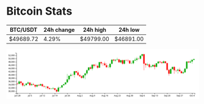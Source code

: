 # Bitcoin Stats

BTC/USDT|24h change|24h high|24h low|
|---|---|---|---|
|$49689.72|4.29%|$49799.00|$46891.00|

<img src="./chart.svg">

